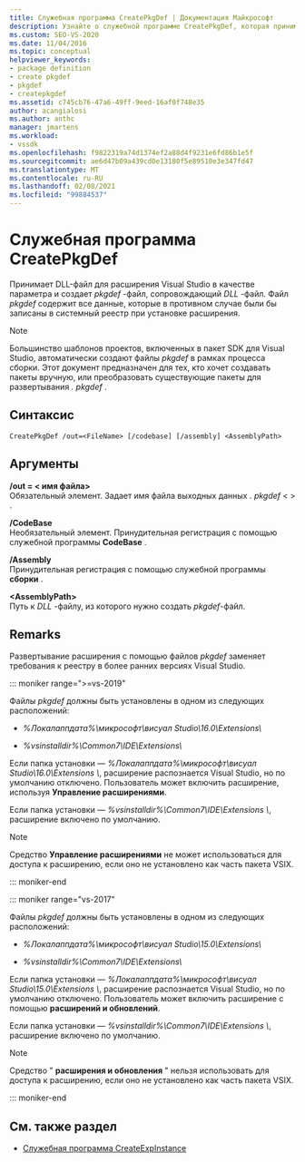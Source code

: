 ```yaml
---
title: Служебная программа CreatePkgDef | Документация Майкрософт
description: Узнайте о служебной программе CreatePkgDef, которая принимает DLL-файл для расширения Visual Studio в качестве параметра и создает pkgdef-файл для библиотеки DLL-файла.
ms.custom: SEO-VS-2020
ms.date: 11/04/2016
ms.topic: conceptual
helpviewer_keywords:
- package definition
- create pkgdef
- pkgdef
- createpkgdef
ms.assetid: c745cb76-47a6-49ff-9eed-16af0f748e35
author: acangialosi
ms.author: anthc
manager: jmartens
ms.workload:
- vssdk
ms.openlocfilehash: f9822319a74d1374ef2a88d4f9231e6fd86b1e5f
ms.sourcegitcommit: ae6d47b09a439cd0e13180f5e89510e3e347fd47
ms.translationtype: MT
ms.contentlocale: ru-RU
ms.lasthandoff: 02/08/2021
ms.locfileid: "99884537"
---
```

# <a name="createpkgdef-utility"></a>Служебная программа CreatePkgDef
Принимает DLL-файл для расширения Visual Studio в качестве параметра и создает *pkgdef* -файл, сопровождающий *DLL* -файл. Файл *pkgdef* содержит все данные, которые в противном случае были бы записаны в системный реестр при установке расширения.

> [!NOTE]
> Большинство шаблонов проектов, включенных в пакет SDK для Visual Studio, автоматически создают файлы *pkgdef* в рамках процесса сборки. Этот документ предназначен для тех, кто хочет создавать пакеты вручную, или преобразовать существующие пакеты для развертывания *. pkgdef*  .

## <a name="syntax"></a>Синтаксис

```
CreatePkgDef /out=<FileName> [/codebase] [/assembly] <AssemblyPath>
```

## <a name="arguments"></a>Аргументы
**/out = &lt; имя файла&gt;**\
Обязательный элемент. Задает имя файла выходных данных *. pkgdef* &lt; &gt; .

**/CodeBase**\
Необязательный элемент. Принудительная регистрация с помощью служебной программы **CodeBase** .

**/Assembly**\
Принудительная регистрация с помощью служебной программы **сборки** .

**&lt;AssemblyPath&gt;**\
Путь к *DLL* -файлу, из которого нужно создать *pkgdef*-файл.

## <a name="remarks"></a>Remarks
Развертывание расширения с помощью файлов *pkgdef* заменяет требования к реестру в более ранних версиях Visual Studio.

::: moniker range=">=vs-2019"

Файлы *pkgdef* должны быть установлены в одном из следующих расположений:

- *%Локалаппдата%\микрософт\висуал Studio\16.0\Extensions\\*

- *%vsinstalldir%\Common7\IDE\Extensions\\*

Если папка установки — *%Локалаппдата%\микрософт\висуал Studio\16.0\Extensions \\*, расширение распознается Visual Studio, но по умолчанию отключено. Пользователь может включить расширение, используя **Управление расширениями**.

Если папка установки — *%vsinstalldir%\Common7\IDE\Extensions \\*, расширение включено по умолчанию.

> [!NOTE]
> Средство **Управление расширениями** не может использоваться для доступа к расширению, если оно не установлено как часть пакета VSIX.

::: moniker-end

::: moniker range="vs-2017"

Файлы *pkgdef* должны быть установлены в одном из следующих расположений:

- *%Локалаппдата%\микрософт\висуал Studio\15.0\Extensions\\*

- *%vsinstalldir%\Common7\IDE\Extensions\\*

Если папка установки — *%Локалаппдата%\микрософт\висуал Studio\15.0\Extensions \\*, расширение распознается Visual Studio, но по умолчанию отключено. Пользователь может включить расширение с помощью **расширений и обновлений**.

Если папка установки — *%vsinstalldir%\Common7\IDE\Extensions \\*, расширение включено по умолчанию.

> [!NOTE]
> Средство " **расширения и обновления** " нельзя использовать для доступа к расширению, если оно не установлено как часть пакета VSIX.

::: moniker-end

## <a name="see-also"></a>См. также раздел
- [Служебная программа CreateExpInstance](../../extensibility/internals/createexpinstance-utility.md)
